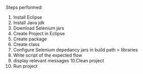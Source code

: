 Steps performed:
1. Install Eclipse
2. Install Java jdk
3. Download Selenium jars
4. Create Project in Eclipse
5. Create package
6. Create class
7. Configure Selenium depedancy jars in build path > libraries
8. Write script of the expected flow
9. display relevant messages
10.Clean project
11. Run project
